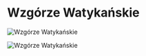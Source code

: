 
Wzgórze Watykańskie
===================


![Wzgórze Watykańskie](http://koronaeuropy.pl/wp-content/uploads/2017/02/watykan_58.jpg)

![Wzgórze Watykańskie](http://koronaeuropy.pl/wp-content/uploads/2017/01/watykan_78-768x512.jpg)